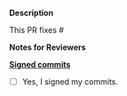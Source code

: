 **Description**

This PR fixes #

**Notes for Reviewers**


**[Signed commits](https://github.com/khulnasoft/meshplay/blob/master/CONTRIBUTING.md#signing-off-on-commits-developer-certificate-of-origin)**
- [ ] Yes, I signed my commits.
 

<!--
Thank you for contributing to Meshplay! 

Contributing Conventions:

1. Include descriptive PR titles with [<component-name>] prepended.
2. Build and test your changes before submitting a PR. 
3. Sign your commits

By following the community's contribution conventions upfront, the review process will 
be accelerated and your PR merged more quickly.
-->
